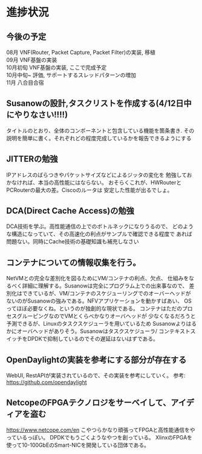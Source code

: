 

# 進捗状況

## 今後の予定

08月       VNF(Router, Packet Capture, Packet Filter)の実装, 移植 <br>
09月       VNF基盤の実装     <br>
10月初旬   VNF基盤の実装, ここで完成予定 <br>
10月中旬~  評価, サポートするスレッドパターンの増加 <br>
11月       八合目合宿 <br>

## Susanowの設計,タスクリストを作成する(4/12日中にやりなさい!!!!)
タイトルのとおり、全体のコンポーネントと包含している機能を箇条書き.
その説明を簡単に書く。それぞれどの程度完成しているかを報告できるようにする

## JITTERの勉強
IPアドレスのばらつきやパケットサイズなどによるジッタの変化を
勉強しておかなければ、本当の高性能にはならない。
おそらくこれが、HWRouterとPCRouterの最大の差。Ciscoのルータは
安定した性能が出るでしょ。

## DCA(Direct Cache Access)の勉強
DCA技術を学ぶ。高性能通信の上でのボトルネックになりうるので、
どのような構造になっていて、その高速化の利点がサンプルで確認できる程度で
あれば問題ない。同時にCache技術の基礎知識も補充しなさい

## コンテナについての情報収集を行う。
NetVMとの完全な差別化を図るためにVM/コンテナの利点、欠点、
仕組みをなるべく詳細に理解する。Susanowは完全にプログラム上での出来事なので、
差別化はできているが、VM/コンテナのスケジューリングでのオーバーヘッドが
ないのがSusanowの強みである。NFVアプリケーションを動かすばあい、
OSってほぼ必要なくね。というのが独創的な現状である。
コンテナはただのプロセスグルーピングなのでVMとくらべかなりオーバヘッドが
少なくなるだろうと予測できるが、Linuxのタスクスケジューラを用いているため
Susanowよりはるかにオーバヘッドがありそう。Susanowはタスクスケジューラ/
コンテキストスイッチをDPDKで抑制しているのでその遅延はないはずである。

## OpenDaylightの実装を参考にする部分が存在する

WebUI, RestAPIが実装されているので、その実装を参考にしていく。
参考: https://github.com/opendaylight

## NetcopeのFPGAテクノロジをサーベイして、アイディアを盗む

https://www.netcope.com/en
こやつらかなり頑張ってFPGAと高性能通信をやっているっぽい。
DPDKでもうごくようなやつを創っている。
XlinxのFPGAを使って10-100GbEのSmart-NICを開発している団体である。



